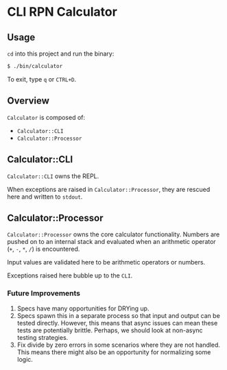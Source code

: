 # CLI RPN Calculator 

## Usage

`cd` into this project and run the binary:

```bash
$ ./bin/calculator
```

To exit, type `q` or `CTRL+D`.

## Overview
`Calculator` is composed of:
* `Calculator::CLI`
* `Calculator::Processor`


## Calculator::CLI

`Calculator::CLI` owns the REPL.

When exceptions are raised in `Calculator::Processor`, they are rescued here and written to `stdout`.


## Calculator::Processor
`Calculator::Processor` owns the core calculator functionality. Numbers are pushed on to an internal stack and evaluated when an arithmetic operator (`+`, `-`, `*`, `/`) is encountered.

Input values are validated here to be arithmetic operators or numbers.

Exceptions raised here bubble up to the `CLI`.


### Future Improvements

1. Specs have many opportunities for DRYing up.
1. Specs spawn this in a separate process so that input and output can be tested directly. However, this means that async issues can mean these tests are potentially brittle. Perhaps, we should look at non-async testing strategies.
1. Fix divide by zero errors in some scenarios where they are not handled. This means there might also be an opportunity for normalizing some logic.


